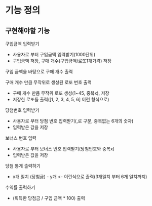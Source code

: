 # 기능 정의

## 구현해야할 기능

구입금액 입력받기

- 사용자로 부터 구입금액 입력받기(1000단위)
- 구입금액 저장, 구매 개수(구입금액/로또1개가격) 저장

구입 금액을 바탕으로 구매 개수 출력

구매 개수 만큼 무작위로 생성된 로또 번호 출력

- 구매 개수 만큼 무작위 로또 생성(1~45, 중복x), 저장
- 저장한 로또들 출력([1, 2, 3, 4, 5, 6] 이런 형식으로)

당첨번호 입력받기

- 사용자로 부터 당첨 번호 입력받기(,로 구분, 중복없는 6개의 숫자)
- 입력받은 값을 저장

보너스 번호 입력

- 사용자로 부터 보너스 번호 입력받기(당첨번호와 중복x)
- 입력받은 값을 저장

당첨 통계 출력하기

- x개 일치 (당첨금) - y개 <- 이런식으로 출력(3개일치 부터 6개 일치까지)

수익률 출력하기

- (획득한 당첨금 / 구입 금액 * 100) 출력
